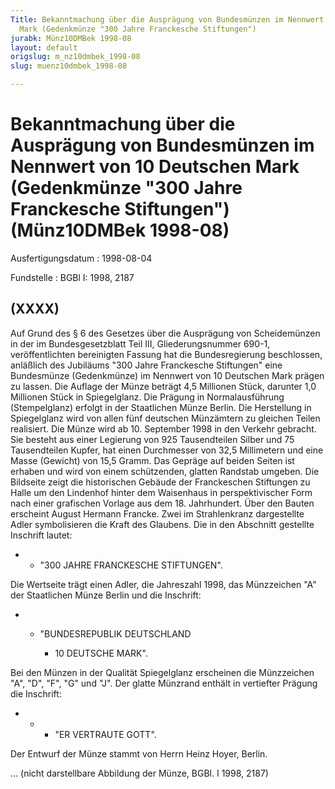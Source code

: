 ```yaml
---
Title: Bekanntmachung über die Ausprägung von Bundesmünzen im Nennwert von 10 Deutschen
  Mark (Gedenkmünze "300 Jahre Franckesche Stiftungen")
jurabk: Münz10DMBek 1998-08
layout: default
origslug: m_nz10dmbek_1998-08
slug: muenz10dmbek_1998-08

---
```


# Bekanntmachung über die Ausprägung von Bundesmünzen im Nennwert von 10 Deutschen Mark (Gedenkmünze "300 Jahre Franckesche Stiftungen") (Münz10DMBek 1998-08)

Ausfertigungsdatum
:   1998-08-04

Fundstelle
:   BGBl I: 1998, 2187

## (XXXX)

Auf Grund des § 6 des Gesetzes über die Ausprägung von Scheidemünzen
in der im Bundesgesetzblatt Teil III, Gliederungsnummer 690-1,
veröffentlichten bereinigten Fassung hat die Bundesregierung
beschlossen, anläßlich des Jubiläums "300 Jahre Franckesche
Stiftungen" eine Bundesmünze (Gedenkmünze) im Nennwert von 10
Deutschen Mark prägen zu lassen.
Die Auflage der Münze beträgt 4,5 Millionen Stück, darunter 1,0
Millionen Stück in Spiegelglanz. Die Prägung in Normalausführung
(Stempelglanz) erfolgt in der Staatlichen Münze Berlin. Die
Herstellung in Spiegelglanz wird von allen fünf deutschen Münzämtern
zu gleichen Teilen realisiert.
Die Münze wird ab 10. September 1998 in den Verkehr gebracht. Sie
besteht aus einer Legierung von 925 Tausendteilen Silber und 75
Tausendteilen Kupfer, hat einen Durchmesser von 32,5 Millimetern und
eine Masse (Gewicht) von 15,5 Gramm. Das Gepräge auf beiden Seiten ist
erhaben und wird von einem schützenden, glatten Randstab umgeben.
Die Bildseite zeigt die historischen Gebäude der Franckeschen
Stiftungen zu Halle um den Lindenhof hinter dem Waisenhaus in
perspektivischer Form nach einer grafischen Vorlage aus dem 18.
Jahrhundert. Über den Bauten erscheint August Hermann Francke. Zwei im
Strahlenkranz dargestellte Adler symbolisieren die Kraft des Glaubens.
Die in den Abschnitt gestellte Inschrift lautet:

*
    *   "300 JAHRE FRANCKESCHE STIFTUNGEN".






Die Wertseite trägt einen Adler, die Jahreszahl 1998, das Münzzeichen
"A" der Staatlichen Münze Berlin und die Inschrift:

*
    *   "BUNDESREPUBLIK DEUTSCHLAND

        *   10 DEUTSCHE MARK".









Bei den Münzen in der Qualität Spiegelglanz erscheinen die Münzzeichen
"A", "D", "F", "G" und "J".
Der glatte Münzrand enthält in vertiefter Prägung die Inschrift:

*
    *
        *   "ER VERTRAUTE GOTT".









Der Entwurf der Münze stammt von Herrn Heinz Hoyer, Berlin.

... (nicht darstellbare Abbildung der Münze, BGBl. I 1998, 2187)

